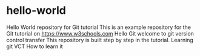 # hello-world
Hello World repository for Git tutorial
This is an example repository for the Git tutorial on https://www.w3schools.com
Hello Git
welcome to git version control transfer
This repository is built step by step in the tutorial.
Learning git VCT
How to learn it
